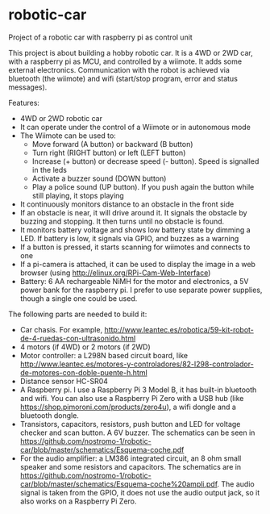# robotic-car
Project of a robotic car with raspberry pi as control unit

This project is about building a hobby robotic car.
It is a 4WD or 2WD car, with a raspberry pi as MCU, and controlled by a wiimote.
It adds some external electronics.
Communication with the robot is achieved via bluetooth (the wiimote) and wifi (start/stop program, error and status messages).

Features:
- 4WD or 2WD robotic car
- It can operate under the control of a Wiimote or in autonomous mode
- The Wiimote can be used to:
  - Move forward (A button) or backward (B button)
  - Turn right (RIGHT button) or left (LEFT button)
  - Increase (+ button) or decrease speed (- button). Speed is signalled in the leds
  - Activate a buzzer sound (DOWN button)
  - Play a police sound (UP button). If you push again the button while still playing, it stops playing
- It continuously monitors distance to an obstacle in the front side
- If an obstacle is near, it will drive around it. It signals the obstacle by buzzing and stopping. It then turns until no obstacle is found.
- It monitors battery voltage and shows low battery state by dimming a LED. If battery is low, it signals via GPIO, and buzzes as a warning
- If a button is pressed, it starts scanning for wiimotes and connects to one
- If a pi-camera is attached, it can be used to display the image in a web browser (using http://elinux.org/RPi-Cam-Web-Interface)
- Battery: 6 AA rechargeable NiMH for the motor and electronics, a 5V power bank for the raspberry pi. I prefer to use separate power supplies, though a single one could be used.

The following parts are needed to build it:
- Car chasis. For example, http://www.leantec.es/robotica/59-kit-robot-de-4-ruedas-con-ultrasonido.html
- 4 motors (if 4WD) or 2 motors (if 2WD)
- Motor controller: a L298N based circuit board, like http://www.leantec.es/motores-y-controladores/82-l298-controlador-de-motores-con-doble-puente-h.html
- Distance sensor HC-SR04
- A Raspberry pi. I use a Raspberry Pi 3 Model B, it has built-in bluetooth and wifi. You can also use a Raspberry Pi Zero with a USB hub (like https://shop.pimoroni.com/products/zero4u), a wifi dongle and a bluetooth dongle.
- Transistors, capacitors, resistors, push button and LED for voltage checker and scan button. A 6V buzzer. The schematics can be seen in https://github.com/nostromo-1/robotic-car/blob/master/schematics/Esquema-coche.pdf
- For the audio amplifier: a LM386 integrated circuit, an 8 ohm small speaker and some resistors and capacitors. The schematics are in https://github.com/nostromo-1/robotic-car/blob/master/schematics/Esquema-coche%20ampli.pdf. The audio signal is taken from the GPIO, it does not use the audio output jack, so it also works on a Raspberry Pi Zero.



  
